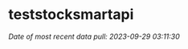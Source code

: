 
<!-- README.md is generated from README.Rmd. Please edit that file -->

# teststocksmartapi

*Date of most recent data pull: 2023-09-29 03:11:30*

